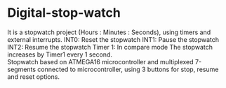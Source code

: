 # Digital-stop-watch
It is a stopwatch project (Hours : Minutes : Seconds), 
using timers and external interrupts.
INT0: Reset the stopwatch 
INT1: Pause the stopwatch 
INT2: Resume the stopwatch 
Timer 1: In compare mode The stopwatch increases by Timer1 every 1 second.  
Stopwatch based on ATMEGA16 microcontroller and multiplexed 7-segments connected to microcontroller, 
using 3 buttons for stop, resume and reset options.
